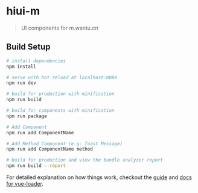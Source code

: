 # hiui-m

> UI components for m.wantu.cn

## Build Setup

``` bash
# install dependencies
npm install

# serve with hot reload at localhost:8080
npm run dev

# build for production with minification
npm run build

# build for components with minification
npm run package

# Add Component
npm run add ComponentName

# Add Method Component (e.g: Toast Message)
npm run add ComponentName method

# build for production and view the bundle analyzer report
npm run build --report
```

For detailed explanation on how things work, checkout the [guide](http://vuejs-templates.github.io/webpack/) and [docs for vue-loader](http://vuejs.github.io/vue-loader).

